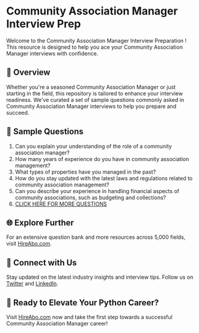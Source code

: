 # Community Association Manager Interview Prep

Welcome to the Community Association Manager Interview Preparation ! This resource is designed to help you ace your Community Association Manager interviews with confidence.

## 🚀 Overview

Whether you're a seasoned Community Association Manager or just starting in the field, this repository is tailored to enhance your interview readiness. We've curated a set of sample questions commonly asked in Community Association Manager interviews to help you prepare and succeed.

## 📝 Sample Questions

1. Can you explain your understanding of the role of a community association manager?
2. How many years of experience do you have in community association management?
3. What types of properties have you managed in the past?
4. How do you stay updated with the latest laws and regulations related to community association management?
5. Can you describe your experience in handling financial aspects of community associations, such as budgeting and collections?
6. [CLICK HERE FOR MORE QUESTIONS](https://hireabo.com/job/21_1_12/Community%20Association%20Manager)

## 🌐 Explore Further

For an extensive question bank and more resources across 5,000 fields, visit [HireAbo.com](https://www.hireabo.com).

## 📱 Connect with Us

Stay updated on the latest industry insights and interview tips. Follow us on [Twitter](https://twitter.com/hireabo) and [LinkedIn](https://www.linkedin.com/in/hire-abo-3609972a8/).

## 🚀 Ready to Elevate Your Python Career?

Visit [HireAbo.com](https://www.hireabo.com) now and take the first step towards a successful Community Association Manager career!